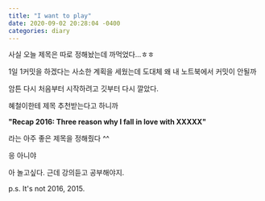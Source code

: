 ```yaml
---
title: "I want to play"
date: 2020-09-02 20:28:04 -0400
categories: diary
---
```

사실 오늘 제목은 따로 정해놨는데
까먹었다...ㅎㅎ

1일 1커밋을 하겠다는 사소한 계획을 세웠는데
도대체 왜 내 노트북에서 커밋이 안될까

암튼 다시 처음부터 시작하려고 깃부터 다시 깔았다.

혜철이한테 제목 추천받는다고 하니까

**"Recap 2016: Three reason why I fall in love with XXXXX"**

라는 아주 좋은 제목을 정해줬다 ^^

응 아니야

아 놀고싶다.
근데 강의듣고 공부해야지.

p.s. It's not 2016, 2015.
